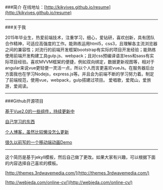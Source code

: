 ###简介
在线地址：[http://kikyives.github.io/resume](http://kikyives.github.io/resume)

---

###关于我

 2015年毕业生，热爱前端技术，注重学习，细心，爱钻研，喜欢创新，具有团队合作精神，可适应高强度的工作。能熟练运用html5，css3，且理解各主流浏览器之间的兼容性；对流行的前端开发框架bootstrap有实际的项目开发经验；能熟练使用前端开发构建工具gulp.js、webpack；且对css预编译语言less和sass有实际项目经验。喜欢MVVM框架的便捷，例如双向绑定，数据更新视图等，相对于angular来说vue更轻便一灵活一点，所以个人而言更喜欢vueJs。在服务器后台方面我也在学习Nodejs，express.js等。并且会为前端不断的学习努力着。制定了前端规范，使用vue，webpack，gulp搭建过项目。
 爱唱歌，爱爬山，爱旅游，爱阅读。


---

###Github开源项目

[基于Vue2.0的一些组件，持续更新中](https://kikyives.github.io/learn/Vue/vue-component/dist/index.html)

[自己学习的东西](https://github.com/kikyives/learn)

[个人博客，虽然比较懒没怎么更新](https://kikyives.github.io)

[很久以前写的一个移动端动画Demo](https://github.com/kikyives/learn/tree/gh-pages/wxbg)



---
这个简历是基于jekyll模板，然后自己做了更改。如果大家有兴趣，可以根据下面的内容选择自己喜欢的模板。

[http://themes.3rdwavemedia.com/](http://themes.3rdwavemedia.com/)

[http://webjeda.com/online-cv/](http://webjeda.com/online-cv/)
